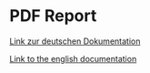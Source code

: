 # PDF Report

[Link zur deutschen Dokumentation](https://www.symcon.de/de/service/dokumentation/modulreferenz/symconreport/pdfreport-multi/)

[Link to the english documentation](https://www.symcon.de/en/service/documentation/module-reference/symconreport/pdfreport-multi/)